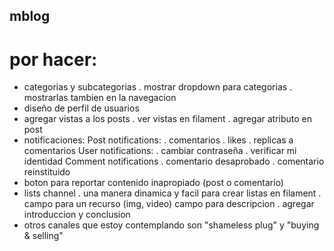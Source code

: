 ## mblog

# por hacer:
- categorias y subcategorias
    . mostrar dropdown para categorias
    . mostrarlas tambien en la navegacion
- diseño de perfil de usuarios
- agregar vistas a los posts
    . ver vistas en filament
    . agregar atributo en post
- notificaciones:
    Post notifications:
    . comentarios
    . likes
    . replicas a comentarios
    User notifications:
    . cambiar contraseña
    . verificar mi identidad
    Comment notifications
    . comentario desaprobado
    . comentario reinstituido
- boton para reportar contenido inapropiado (post o comentario)
- lists channel
    . una manera dinamica y facil para crear listas en filament
    . campo para un recurso (img, video) campo para descripcion
    . agregar introduccion y conclusion
- otros canales que estoy contemplando son "shameless plug" y "buying & selling"